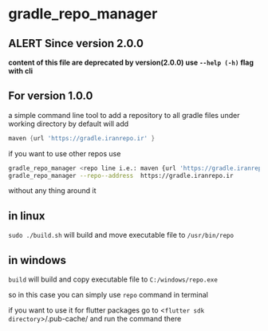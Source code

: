 # gradle_repo_manager

## ALERT Since version 2.0.0

**content of this file are deprecated by version(2.0.0) use `--help (-h)` flag with cli**

## For version 1.0.0

a simple command line tool to add a repository to all gradle files under working directory
by default will add

```gradle
maven {url 'https://gradle.iranrepo.ir' }
```

if you want to use other repos use

```bash
gradle_repo_manager <repo line i.e.: maven {url 'https://gradle.iranrepo.ir' } >
gradle_repo_manager --repo--address  https://gradle.iranrepo.ir
```

without any thing around it

## in linux

`sudo ./build.sh` will build and
move executable file to `/usr/bin/repo`

## in windows

`build` will build and
copy executable file to `C:/windows/repo.exe`

so in this case you can simply use `repo` command in terminal

if you want to use it for flutter packages go to
<`flutter sdk directory`>/.pub-cache/
and run the command there
